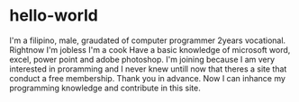 # hello-world
I'm a filipino, male, graudated of computer programmer 2years vocational.
Rightnow I'm jobless
I'm a cook
Have a basic knowledge of microsoft word, excel, power point and adobe photoshop.
I'm joining because I am very interested in proramming and I never knew untill now that theres a site that conduct a free membership.
Thank you in advance. Now I can inhance my programming knowledge and contribute in this site.
